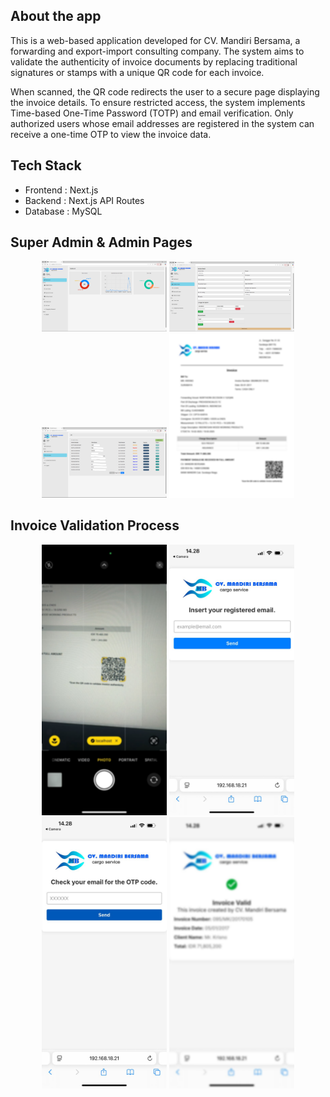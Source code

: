 ## About the app

This is a web-based application developed for CV. Mandiri Bersama, a forwarding and export-import consulting company. The system aims to validate the authenticity of invoice documents by replacing traditional signatures or stamps with a unique QR code for each invoice.

When scanned, the QR code redirects the user to a secure page displaying the invoice details. To ensure restricted access, the system implements Time-based One-Time Password (TOTP) and email verification. Only authorized users whose email addresses are registered in the system can receive a one-time OTP to view the invoice data.

## Tech Stack

- Frontend : Next.js
- Backend : Next.js API Routes
- Database : MySQL

## Super Admin & Admin Pages

<p align="center">
  <img src="public/dashboard_superAdmin.png" alt="Super Admin Dashboard" width="200">
  <img src="public/createInvoicePage.png" alt="Create Invoice Form" width="200">
  <img src="public/listInvoicePage.png" alt="Admin List Invoice" width="200">
  <img src="public/invoice.png" alt="Invoice with QR Code" width="200">
</p>

## Invoice Validation Process

<p align="center">
  <img src="public/scanQr.png" alt="Scan QR Invoice" width="200">
  <img src="public/emailForm.jpg" alt="Email Form" width="200">
  <img src="public/OTPForm.jpg" alt="OTP Form"  width="200">
  <img src="public/validationPage.png" alt="Invoice Validation Page" width="200">
</p>
